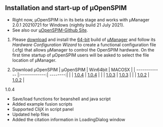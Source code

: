 ## Installation and start-up of µOpenSPIM
-   Right now, µOpenSPIM is in its beta stage and works with µManager 2.0.1 20210721 for Windows (nightly build 21 July 2021).
-   See also our [µOpenSPIM-Github Site](https://github.com/openspim/micro-OpenSPIM).
1.  Please [download](https://valelab4.ucsf.edu/~MM/builds/2.0/Mac/Micro-Manager-2.0.0.dmg) and install the [64-bit](https://valelab4.ucsf.edu/~MM/nightlyBuilds/2.0/Windows/MMSetup_64bit_2.0.1_20210721.exe) build of [µManager](https://micro-manager.org/) and follow its *Hardware Configuration Wizard* to create a functional configuration file (.cfg) that allows µManager to control the OpenSPIM hardware. On the first time startup of µOpenSPIM users will be asked to select the file location of µManager.

2. Download µOpenSPIM
| µOpenSPIM     | Win64bit      | MACOSX |
| ------------- |:-------------:| --------:|
|               | [1.0.4](https://github.com/openspim/micro-OpenSPIM/releases/download/v1.0.4/OpenSPIM_setup_1.0.4.exe)   | [1.0.4](https://github.com/openspim/micro-OpenSPIM/releases/download/v1.0.4/OpenSPIM-1.0.4.dmg)  |
|               | [1.0.3](https://github.com/openspim/micro-OpenSPIM/releases/download/v1.0.4/OpenSPIM_setup_1.0.3.exe)   | [1.0.3](https://github.com/openspim/micro-OpenSPIM/releases/download/v1.0.3/OpenSPIM-1.0.4.dmg)  |
|               | [1.0.2](https://github.com/openspim/micro-OpenSPIM/releases/download/v1.0.4/OpenSPIM_setup_1.0.2.exe)   | [1.0.2](https://github.com/openspim/micro-OpenSPIM/releases/download/v1.0.2/OpenSPIM-1.0.4.dmg)  |

1.0.4
-	Save/load functions for beanshell and java script
-	Added example fusion scripts
-	Supported ClijX in script panel
-	Updated help files
-	Added the citation information in LoadingDialog window